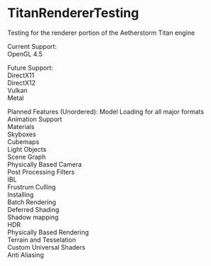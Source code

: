 # TitanRendererTesting

Testing for the renderer portion of the Aetherstorm Titan engine 

Current Support:  
OpenGL 4.5  

Future Support:  
DirectX11  
DirectX12  
Vulkan  
Metal  

Planned Features (Unordered):
Model Loading for all major formats  
Animation Support  
Materials  
Skyboxes  
Cubemaps  
Light Objects  
Scene Graph  
Physically Based Camera  
Post Processing Filters  
IBL  
Frustrum Culling  
Installing  
Batch Rendering   
Deferred Shading  
Shadow mapping  
HDR  
Physically Based Rendering  
Terrain and Tesselation  
Custom Universal Shaders  
Anti Aliasing  
